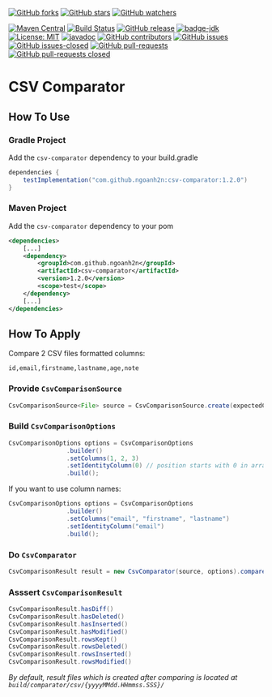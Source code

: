 [![GitHub forks](https://img.shields.io/github/forks/ngoanh2n/csv-comparator.svg?style=social&label=Fork&maxAge=2592000)](https://github.com/ngoanh2n/csv-comparator/network/members/)
[![GitHub stars](https://img.shields.io/github/stars/ngoanh2n/csv-comparator.svg?style=social&label=Star&maxAge=2592000)](https://github.com/ngoanh2n/csv-comparator/stargazers/)
[![GitHub watchers](https://img.shields.io/github/watchers/ngoanh2n/csv-comparator.svg?style=social&label=Watch&maxAge=2592000)](https://github.com/ngoanh2n/csv-comparator/watchers/)

[![Maven Central](https://maven-badges.herokuapp.com/maven-central/com.github.ngoanh2n/csv-comparator/badge.svg)](https://maven-badges.herokuapp.com/maven-central/com.github.ngoanh2n/csv-comparator)
[![Build Status](https://travis-ci.org/ngoanh2n/csv-comparator.svg?branch=master)](https://travis-ci.org/ngoanh2n/csv-comparator)
[![GitHub release](https://img.shields.io/github/release/ngoanh2n/csv-comparator.svg)](https://github.com/ngoanh2n/csv-comparator/releases/)
[![badge-jdk](https://img.shields.io/badge/jdk-8-blue.svg)](http://www.oracle.com/technetwork/java/javase/downloads/index.html)
[![License: MIT](https://img.shields.io/badge/License-MIT-blueviolet.svg)](https://opensource.org/licenses/MIT)
[![javadoc](https://javadoc.io/badge2/com.github.ngoanh2n/csv-comparator/javadoc.svg)](https://javadoc.io/doc/com.github.ngoanh2n/csv-comparator)
[![GitHub contributors](https://img.shields.io/github/contributors/ngoanh2n/csv-comparator.svg)](https://github.com/ngoanh2n/csv-comparator/graphs/contributors/)
[![GitHub issues](https://img.shields.io/github/issues/ngoanh2n/csv-comparator.svg)](https://github.com/ngoanh2n/csv-comparator/issues/)
[![GitHub issues-closed](https://img.shields.io/github/issues-closed/ngoanh2n/csv-comparator.svg)](https://github.com/ngoanh2n/csv-comparator/issues?q=is%3Aissue+is%3Aclosed)
[![GitHub pull-requests](https://img.shields.io/github/issues-pr/ngoanh2n/csv-comparator.svg)](https://github.com/ngoanh2n/csv-comparator/pulls/)
[![GitHub pull-requests closed](https://img.shields.io/github/issues-pr-closed/ngoanh2n/csv-comparator.svg)](https://github.com/ngoanh2n/csv-comparator/pulls?q=is%3Apulls+is%3Aclosed)

# CSV Comparator

## How To Use
### Gradle Project
Add the `csv-comparator` dependency to your build.gradle
```gradle
dependencies {
    testImplementation("com.github.ngoanh2n:csv-comparator:1.2.0")
}
```

### Maven Project
Add the `csv-comparator` dependency to your pom
```xml
<dependencies>
    [...]
    <dependency>
        <groupId>com.github.ngoanh2n</groupId>
        <artifactId>csv-comparator</artifactId>
        <version>1.2.0</version>
        <scope>test</scope>
    </dependency>
    [...]
</dependencies>
```

## How To Apply
Compare 2 CSV files formatted columns:
```
id,email,firstname,lastname,age,note
```

### Provide `CsvComparisonSource`
```java
CsvComparisonSource<File> source = CsvComparisonSource.create(expectedCsv, actualCsv);
```

### Build `CsvComparisonOptions`
```java
CsvComparisonOptions options = CsvComparisonOptions
                .builder()
                .setColumns(1, 2, 3)
                .setIdentityColumn(0) // position starts with 0 in array [1, 2, 3]
                .build();
```

If you want to use column names:
```java
CsvComparisonOptions options = CsvComparisonOptions
                .builder()
                .setColumns("email", "firstname", "lastname")
                .setIdentityColumn("email")
                .build();
```

### Do `CsvComparator`
```java
CsvComparisonResult result = new CsvComparator(source, options).compare();
```

### Asssert `CsvComparisonResult`
```java
CsvComparisonResult.hasDiff()
CsvComparisonResult.hasDeleted()
CsvComparisonResult.hasInserted()
CsvComparisonResult.hasModified()
CsvComparisonResult.rowsKept()
CsvComparisonResult.rowsDeleted()
CsvComparisonResult.rowsInserted()
CsvComparisonResult.rowsModified()
```

_By default, result files which is created after comparing is located at `build/comparator/csv/{yyyyMMdd.HHmmss.SSS}/`_
